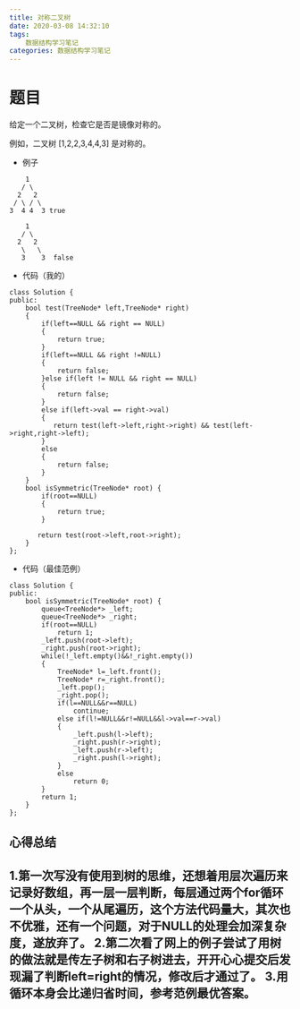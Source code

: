 ```yaml
---
title: 对称二叉树
date: 2020-03-08 14:32:10
tags: 
    数据结构学习笔记
categories: 数据结构学习笔记
---
```

# 题目
给定一个二叉树，检查它是否是镜像对称的。

例如，二叉树 [1,2,2,3,4,4,3] 是对称的。
* 例子
```
    1
   / \
  2   2
 / \ / \
3  4 4  3 true

    1
   / \
  2   2
   \   \
   3    3  false
```
* 代码（我的）
```
class Solution {
public:
    bool test(TreeNode* left,TreeNode* right)
    {
        if(left==NULL && right == NULL)
        {
            return true;
        }
        if(left==NULL && right !=NULL)
        {
            return false;
        }else if(left != NULL && right == NULL)
        {
            return false;
        }
        else if(left->val == right->val)
        {
           return test(left->left,right->right) && test(left->right,right->left);
        }
        else
        {
            return false;
        }
    }
    bool isSymmetric(TreeNode* root) {
        if(root==NULL)
        {
            return true;
        }

       return test(root->left,root->right);
    }
};
```
* 代码（最佳范例）
```
class Solution {
public:
    bool isSymmetric(TreeNode* root) {
        queue<TreeNode*> _left;
        queue<TreeNode*> _right;
        if(root==NULL)
            return 1;
        _left.push(root->left);
        _right.push(root->right);
        while(!_left.empty()&&!_right.empty())
        {
            TreeNode* l=_left.front();
            TreeNode* r=_right.front();
            _left.pop();
            _right.pop();
            if(l==NULL&&r==NULL)
                continue;
            else if(l!=NULL&&r!=NULL&&l->val==r->val)
            {
                _left.push(l->left);
                _right.push(r->right);
                _left.push(r->left);
                _right.push(l->right);
            }
            else 
                return 0;
        }
        return 1;
    }
};
```
## 心得总结
1.第一次写没有使用到树的思维，还想着用层次遍历来记录好数组，再一层一层判断，每层通过两个for循环一个从头，一个从尾遍历，这个方法代码量大，其次也不优雅，还有一个问题，对于NULL的处理会加深复杂度，遂放弃了。
2.第二次看了网上的例子尝试了用树的做法就是传左子树和右子树进去，开开心心提交后发现漏了判断left=right的情况，修改后才通过了。
3.用循环本身会比递归省时间，参考范例最优答案。
---

